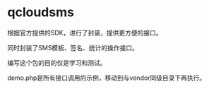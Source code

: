 # qcloudsms

 根据官方提供的SDK，进行了封装，提供更方便的接口。

 同时封装了SMS模板、签名、统计的操作接口。
 
 编写这个包的目的仅是学习和测试。

 demo.php是所有接口调用的示例，移动到与vendor同级目录下再执行。

